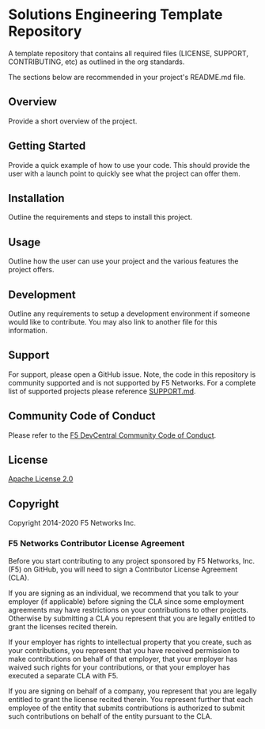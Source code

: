 # Solutions Engineering Template Repository
A template repository that contains all required files (LICENSE, SUPPORT, CONTRIBUTING, etc) as outlined in the org standards.


The sections below are recommended in your project's README.md file.

## Overview
Provide a short overview of the project.

## Getting Started
Provide a quick example of how to use your code.  This should provide the user with a launch point to quickly see what the project can offer them.

## Installation
Outline the requirements and steps to install this project.

## Usage
Outline how the user can use your project and the various features the project offers.

## Development
Outline any requirements to setup a development environment if someone would like to contribute.  You may also link to another file for this information.

## Support
For support, please open a GitHub issue.  Note, the code in this repository is community supported and is not supported by F5 Networks.  For a complete list of supported projects please reference [SUPPORT.md](support.md).

## Community Code of Conduct
Please refer to the [F5 DevCentral Community Code of Conduct](code_of_conduct.md).


## License
[Apache License 2.0](LICENSE)

## Copyright
Copyright 2014-2020 F5 Networks Inc.


### F5 Networks Contributor License Agreement

Before you start contributing to any project sponsored by F5 Networks, Inc. (F5) on GitHub, you will need to sign a Contributor License Agreement (CLA).

If you are signing as an individual, we recommend that you talk to your employer (if applicable) before signing the CLA since some employment agreements may have restrictions on your contributions to other projects.
Otherwise by submitting a CLA you represent that you are legally entitled to grant the licenses recited therein.

If your employer has rights to intellectual property that you create, such as your contributions, you represent that you have received permission to make contributions on behalf of that employer, that your employer has waived such rights for your contributions, or that your employer has executed a separate CLA with F5.

If you are signing on behalf of a company, you represent that you are legally entitled to grant the license recited therein.
You represent further that each employee of the entity that submits contributions is authorized to submit such contributions on behalf of the entity pursuant to the CLA.
